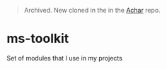 > Archived. New cloned in the in the [Achar](https://github.com/achareh-co/achar) repo.

# ms-toolkit
Set of modules that I use in my projects
